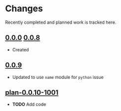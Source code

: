 # Changes
Recently completed and planned work is tracked here.

## [0.0.0](.) [0.0.8](.)
- Created

## [0.0.9](.)
- Updated to use `name` module for `python` issue

## [plan-0.0.10-1001](.)
- **TODO** Add code
